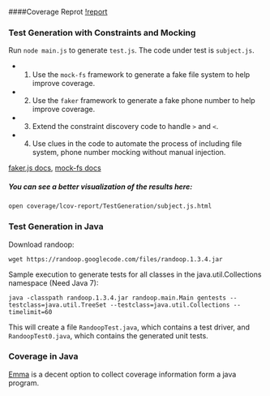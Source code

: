 
####Coverage Reprot
[!report]("/coveragereport/report.JPG")
### Test Generation with Constraints and Mocking

Run `node main.js` to generate `test.js`.  The code under test is `subject.js`.

* 1) Use the `mock-fs` framework to generate a fake file system to help improve coverage.
* 2) Use the `faker` framework to generate a fake phone number to help improve coverage.
* 3) Extend the constraint discovery code to handle `>` and `<`.
* 4) Use clues in the code to automate the process of including file system, phone number mocking without manual injection.

[faker.js docs](https://github.com/Marak/faker.js), [mock-fs docs](https://www.npmjs.com/package/mock-fs)

##### You can see a better visualization of the results here:
    
    open coverage/lcov-report/TestGeneration/subject.js.html

### Test Generation in Java

Download randoop:

    wget https://randoop.googlecode.com/files/randoop.1.3.4.jar

Sample execution to generate tests for all classes in the java.util.Collections namespace (Need Java 7):

    java -classpath randoop.1.3.4.jar randoop.main.Main gentests --testclass=java.util.TreeSet --testclass=java.util.Collections --timelimit=60

This will create a file `RandoopTest.java`, which contains a test driver, and `RandoopTest0.java`, which contains the generated unit tests.

### Coverage in Java

[Emma](http://emma.sourceforge.net/intro.html) is a decent option to collect coverage information form a java program.
